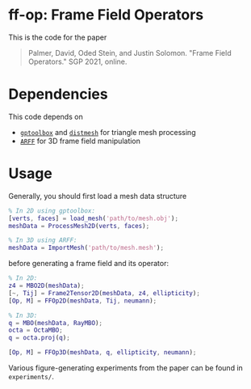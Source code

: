 # ff-op: Frame Field Operators
This is the code for the paper
> Palmer, David, Oded Stein, and Justin Solomon. "Frame Field Operators." SGP 2021, online.

# Dependencies
This code depends on
- [`gptoolbox`](https://github.com/alecjacobson/gptoolbox) and [`distmesh`](http://persson.berkeley.edu/distmesh/) for triangle mesh processing
- [`ARFF`](https://github.com/dpa1mer/arff) for 3D frame field manipulation

# Usage
Generally, you should first load a mesh data structure
```MATLAB
% In 2D using gptoolbox:
[verts, faces] = load_mesh('path/to/mesh.obj');
meshData = ProcessMesh2D(verts, faces);

% In 3D using ARFF:
meshData = ImportMesh('path/to/mesh.mesh');
```
before generating a frame field and its operator:
```MATLAB
% In 2D:
z4 = MBO2D(meshData);
[~, Tij] = Frame2Tensor2D(meshData, z4, ellipticity);
[Op, M] = FFOp2D(meshData, Tij, neumann);

% In 3D:
q = MBO(meshData, RayMBO);
octa = OctaMBO;
q = octa.proj(q);

[Op, M] = FFOp3D(meshData, q, ellipticity, neumann);

```
Various figure-generating experiments from the paper can be found in `experiments/`.
